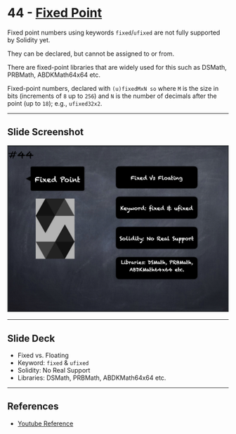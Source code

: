 # 44 - [Fixed Point](Fixed%20Point.md)
Fixed point numbers using keywords `fixed`/`ufixed` are not fully supported by Solidity yet. 

They can be declared, but cannot be assigned to or from. 

There are fixed-point libraries that are widely used for this such as DSMath, PRBMath, ABDKMath64x64 etc.

Fixed-point numbers, declared with `(u)fixedMxN
so` where `M` is the size in bits (increments of `8` up to `256`) and `N` is the number of decimals after the point (up to `18`); e.g., `ufixed32x2`.

___
## Slide Screenshot
![044.png](../../images/2.%20Solidity%20101/044.png)
___
## Slide Deck
- Fixed vs. Floating
- Keyword: `fixed` & `ufixed`
- Solidity: No Real Support
- Libraries: DSMath,  PRBMath, ABDKMath64x64 etc.
___
## References
- [Youtube Reference](https://youtu.be/6VIJpze1jbU?t=555)


